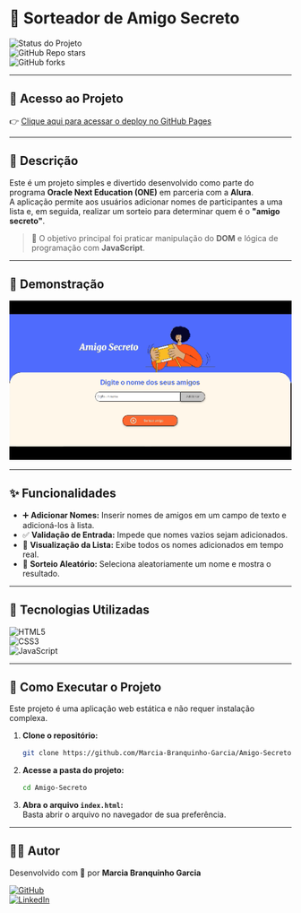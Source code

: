 # 🎁 Sorteador de Amigo Secreto  

![Status do Projeto](https://img.shields.io/badge/Status-Concluído-brightgreen)  
![GitHub Repo stars](https://img.shields.io/github/stars/Marcia-Branquinho-Garcia/Amigo-Secreto?style=social)  
![GitHub forks](https://img.shields.io/github/forks/Marcia-Branquinho-Garcia/Amigo-Secreto?style=social)  

---

## 🔗 Acesso ao Projeto  

👉 [Clique aqui para acessar o deploy no GitHub Pages](https://marcia-branquinho-garcia.github.io/Amigo-Secreto/)  

---

## 📝 Descrição  

Este é um projeto simples e divertido desenvolvido como parte do programa **Oracle Next Education (ONE)** em parceria com a **Alura**.  
A aplicação permite aos usuários adicionar nomes de participantes a uma lista e, em seguida, realizar um sorteio para determinar quem é o **"amigo secreto"**.  

> 🎯 O objetivo principal foi praticar manipulação do **DOM** e lógica de programação com **JavaScript**.  

---

## 🎥 Demonstração  

![Demonstração do projeto](./amigo-secreto.gif)  

---

## ✨ Funcionalidades  

- ➕ **Adicionar Nomes:** Inserir nomes de amigos em um campo de texto e adicioná-los à lista.  
- ✅ **Validação de Entrada:** Impede que nomes vazios sejam adicionados.  
- 📃 **Visualização da Lista:** Exibe todos os nomes adicionados em tempo real.  
- 🎲 **Sorteio Aleatório:** Seleciona aleatoriamente um nome e mostra o resultado.  

---

## 🚀 Tecnologias Utilizadas  

![HTML5](https://img.shields.io/badge/HTML5-E34F26?style=for-the-badge&logo=html5&logoColor=white)  
![CSS3](https://img.shields.io/badge/CSS3-1572B6?style=for-the-badge&logo=css3&logoColor=white)  
![JavaScript](https://img.shields.io/badge/JavaScript-F7DF1E?style=for-the-badge&logo=javascript&logoColor=black)  

---

## 📂 Como Executar o Projeto  

Este projeto é uma aplicação web estática e não requer instalação complexa.  

1. **Clone o repositório:**
    ```bash
    git clone https://github.com/Marcia-Branquinho-Garcia/Amigo-Secreto.git
    ```
2. **Acesse a pasta do projeto:**
    ```bash
    cd Amigo-Secreto
    ```
3. **Abra o arquivo `index.html`:**  
   Basta abrir o arquivo no navegador de sua preferência.  

---

## 👩‍💻 Autor  

Desenvolvido com 💙 por **Marcia Branquinho Garcia**  

[![GitHub](https://img.shields.io/badge/GitHub-000?style=for-the-badge&logo=github&logoColor=white)](https://github.com/Marcia-Branquinho-Garcia)  
[![LinkedIn](https://img.shields.io/badge/LinkedIn-0e76a8?style=for-the-badge&logo=linkedin&logoColor=white)](https://www.linkedin.com/in/marcia-branquinho-garcia-5935a9362/)  
